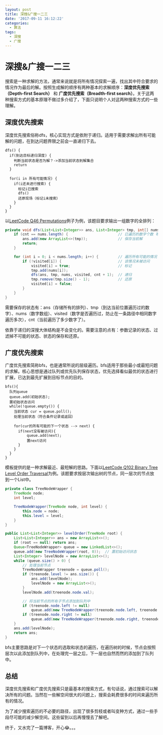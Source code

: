 ```yaml
---
layout: post
title: 深搜&广搜一二三
date: '2017-09-11 16:12:22'
categories:
  - 算法
tags:
  - 深搜
  - 广搜
---
```


# 深搜&广搜一二三

搜索是一种求解的方法，通常来说就是将所有情况探索一遍，找出其中符合要求的情况作为最后的解。按照生成解的顺序有两种基本的求解顺序：**深度优先搜索（Depth-first Search）** 和 __广度优先搜索（Breadth-first search）__。关于这两种搜索方式的基本原理不做过多介绍了，下面只说明个人对这两种搜索方式的一些理解。

## 深度优先搜索

深度优先搜索俗称dfs，核心实现方式是依附于递归。适用于需要求解出所有可能解的问题，在到达问题界限之前会一直递归下去。

```
dfs() {
  if(到达目标递归深度) {
    判断当前状态是否为解？->添加当前状态到解集合
    return
  }

  for(i in 所有可能情况) {
    if(i还未进行搜索) {
      标记i已搜索
      dfs()
      还原现场（标记i未搜索）
    }
  }
}
```

以[LeetCode Q46 Permutations](https://leetcode.com/problems/permutations/description/)例子为例，该题目要求输出一组数字的全排列：

```java
private void dfs(List<List<Integer>> ans, List<Integer> tmp, int[] nums, boolean[] visited, int cnt) {
    if (cnt == nums.length) {                       // 已遍历的数字个数 等于 所有数字的个数
        ans.add(new ArrayList<>(tmp));              // 保存当前解
        return;
    }

    for (int i = 0; i < nums.length; i++) {         // 遍历所有可能的情况
        if (!visited[i]) {                          // 该情况未被访问
            visited[i] = true;                      // 标记
            tmp.add(nums[i]);
            dfs(ans, tmp, nums, visited, cnt + 1);  // 递归
            tmp.remove(tmp.size() - 1);             // 还原
            visited[i] = false;
        }
    }
}
```

需要保存的状态有：ans（存储所有的排列）、tmp（到达当前位置遍历过的数字）、nums（数字数组）、visited（数字是否遍历过，防止在一条路径中相同数字遍历多次），cnt（当前遍历了多少数字了）。

依靠于递归的深搜大体结构是不会变化的。需要注意的点有：参数记录的状态、过滤掉不可能的状态、状态的保存和还原。

## 广度优先搜索

广度优先搜索简称bfs，也是通常所说的层级遍历。bfs适用于那些最小或最短问题的求解。核心思想是通过队列或优先队列保存状态，优先选择看似最优的状态进行扩展，已达到最先扩展到目标节点的目的。

```
bfs(){
  队列queue
  queue.add(初始状态);
  置初始状态访问
  while(!queue.empty()) {
    当前状态 cur = queue.poll();
    处理当前状态（符合条件记录或返回）

    for(cur的所有可能的下一个状态 --> next) {
      if(next没有被访问){
          queue.add(next);
          置next访问
      }
    }
  }
}

```

模板提供的是一种求解最近、最短解的思路。下面以[LeetCode Q102 Binary Tree Level Order Traversal](https://leetcode.com/problems/binary-tree-level-order-traversal/description/)为例。该题要求按层次输出树的节点，同一层次的节点放到一个List中。

```java
private class TreeNodeWrapper {
    TreeNode node;
    int level;

    TreeNodeWrapper(TreeNode node, int level) {
        this.node = node;
        this.level = level;
    }
}

public List<List<Integer>> levelOrder(TreeNode root) {
    List<List<Integer>> ans = new ArrayList<>();
    if (root == null) return ans;
    Queue<TreeNodeWrapper> queue = new LinkedList<>();
    queue.add(new TreeNodeWrapper(root, 0));  // 置初始访问状态
    List<Integer> levelNode = new ArrayList<>();
    while (queue.size() > 0) {
        // 处理当前节点
        TreeNodeWrapper treenode = queue.poll();
        if (treenode.level != ans.size()) {
            ans.add(levelNode);
            levelNode = new ArrayList<>();
        }
        levelNode.add(treenode.node.val);

        // 将当前节点的所有子节点添加到队列中
        if (treenode.node.left != null)
            queue.add(new TreeNodeWrapper(treenode.node.left, treenode.level + 1));
        if (treenode.node.right != null)
            queue.add(new TreeNodeWrapper(treenode.node.right, treenode.level + 1));
    }
    ans.add(levelNode);
    return ans;
}
```

bfs主要思路是对下一个状态的选取和状态的遍历，在遍历树的时候，节点会按照层次以此添加到队列中，在处理完一层之后，下一层也自然而然的添加到了队列中。

## 总结

深度优先搜索和广度优先搜索只是最基本的搜索方式，有句话说，通过搜索可以解决所有的问题。当然在一些解空间很大的问题上，搜索会耗费很多的时间来遍历所有的情况。

为了减少搜索遍历的不必要的路径，出现了很多剪枝或者叫变种方式，通过一些手段尽可能的减少解空间。这些留到以后再慢慢去了解吧。

终于，又水完了一篇博客，开心:joy:。。。
